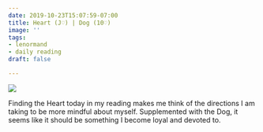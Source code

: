 ```yaml
---
date: 2019-10-23T15:07:59-07:00
title: Heart (J♡) | Dog (10♡)
image: ''
tags:
- lenormand
- daily reading
draft: false

---
```

![](/images/20191023_095414.jpg)

Finding the Heart today in my reading makes me think of the directions I am taking to be more mindful about myself. Supplemented with the Dog, it seems like it should be something I become loyal and devoted to. 